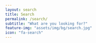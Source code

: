```yaml
---
layout: search
title: Search
permalink: /search/
subtitle: "What are you looking for?"
feature-img: "assets/img/bg/search.jpg"
icon: "fa-search"
---
```

